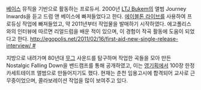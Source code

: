 [베이스](/베이스 "wikilink") 뮤직을 기반으로 활동하는 프로듀서. 2000년 [LTJ
Bukem의](/LTJ_Bukem "wikilink") 앨범 Journey Inwards을 듣고 드럼 앤 베이스에 빠져들었다고
한다. [에이블톤 라이브를](/에이블톤_라이브 "wikilink") 사용하여 프로듀싱 작업에 빠져들었고, 약 2011년부터
작업물을 발매하기 시작하였다. 에고폴리스와의 인터뷰에 따르면 리얼드럼을 배운 적이 있으며, 이 경험이 작곡 활동에
도움이 되었다고 한다.
[<http://egopolis.net/2011/02/16/first-aid-new-single-release-interview/>
\#](/http://egopolis.net/2011/02/16/first-aid-new-single-release-interview/_# "wikilink")

지방으로 내려가며 80년대 [무그](/무그 "wikilink") 사운드를 탐구하며 작업한 곡들을 모아 만든 Nostalgic
Falling Down을 밴드캠프를 통해 공개하였고, 이는 [영기획에서](/영기획 "wikilink") 100장 한정 카세트테이프
앨범으로 만들어지기도 했다. 현재는 춘천 임용고시에 합격되어 교사로 근무중이었으며, 콜라보레이션 작업을 많이 보여주고 있다.